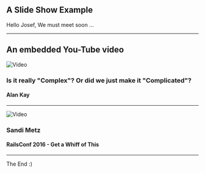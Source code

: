 ## A Slide Show Example

Hello Josef, We must meet soon ... 

---

## An embedded You-Tube video

![Video](https://www.youtube.com/embed/ubaX1Smg6pY) 
### Is it really "Complex"? Or did we just make it "Complicated"? 
#### Alan Kay 
---
![Video](https://www.youtube.com/embed/PJjHfa5yxlU) 
### Sandi Metz
#### RailsConf 2016 - Get a Whiff of This
---
The End :)
